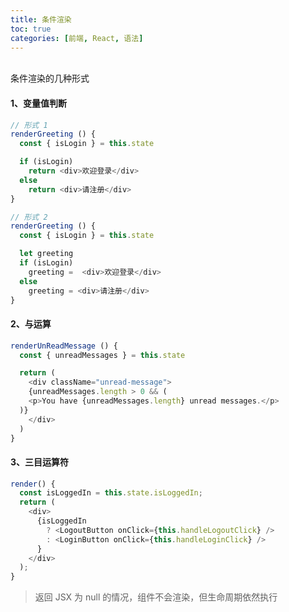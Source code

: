 ```yaml
---
title: 条件渲染
toc: true
categories: [前端, React, 语法]
---
```


<br />条件渲染的几种形式<br />

<a name="gMYx7"></a>
#### 1、变量值判断
```javascript
// 形式 1
renderGreeting () {
  const { isLogin } = this.state

  if (isLogin)
    return <div>欢迎登录</div>
  else
    return <div>请注册</div>
}

// 形式 2
renderGreeting () {
  const { isLogin } = this.state

  let greeting
  if (isLogin)
    greeting =  <div>欢迎登录</div>
  else
    greeting = <div>请注册</div>
}
```


<a name="HFNIc"></a>
#### 2、与运算
```javascript
renderUnReadMessage () {
  const { unreadMessages } = this.state

  return (
    <div className="unread-message">
    {unreadMessages.length > 0 && (
    <p>You have {unreadMessages.length} unread messages.</p>
  )}
    </div>
  )
}
```


<a name="hZVXV"></a>
#### 3、三目运算符


```javascript
render() {
  const isLoggedIn = this.state.isLoggedIn;
  return (
    <div>
      {isLoggedIn
        ? <LogoutButton onClick={this.handleLogoutClick} />
        : <LoginButton onClick={this.handleLoginClick} />
      }
    </div>
  );
}
```


> 返回 JSX 为 null 的情况，组件不会渲染，但生命周期依然执行

